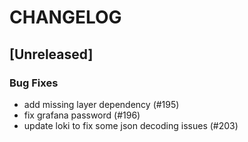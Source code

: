 # CHANGELOG

## [Unreleased]

### Bug Fixes

- add missing layer dependency (#195)
- fix grafana password (#196)
- update loki to fix some json decoding issues (#203)


